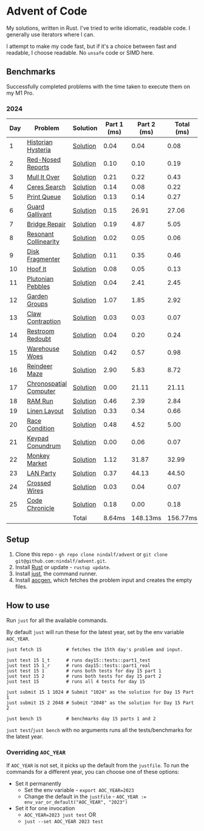 # Advent of Code

My solutions, written in Rust. I've tried to write idiomatic, readable code. I generally use iterators where I can.

I attempt to make my code fast, but if it's a choice between fast and readable, I choose readable. No `unsafe` code or SIMD here.

## Benchmarks

Successfully completed problems with the time taken to execute them on my M1 Pro.

### 2024

| Day  | Problem     | Solution    | Part 1 (ms) | Part 2 (ms) | Total (ms) |
|------|-------------|-------------|-------------|-------------|------------|
| 1 | [Historian Hysteria](https://adventofcode.com/2024/day/1) | [Solution](/y2024/src/day1/mod.rs) | 0.04 | 0.04 | 0.08 |
| 2 | [Red-Nosed Reports](https://adventofcode.com/2024/day/2) | [Solution](/y2024/src/day2/mod.rs) | 0.10 | 0.10 | 0.19 |
| 3 | [Mull It Over](https://adventofcode.com/2024/day/3) | [Solution](/y2024/src/day3/mod.rs) | 0.21 | 0.22 | 0.43 |
| 4 | [Ceres Search](https://adventofcode.com/2024/day/4) | [Solution](/y2024/src/day4/mod.rs) | 0.14 | 0.08 | 0.22 |
| 5 | [Print Queue](https://adventofcode.com/2024/day/5) | [Solution](/y2024/src/day5/mod.rs) | 0.13 | 0.14 | 0.27 |
| 6 | [Guard Gallivant](https://adventofcode.com/2024/day/6) | [Solution](/y2024/src/day6/mod.rs) | 0.15 | 26.91 | 27.06 |
| 7 | [Bridge Repair](https://adventofcode.com/2024/day/7) | [Solution](/y2024/src/day7/mod.rs) | 0.19 | 4.87 | 5.05 |
| 8 | [Resonant Collinearity](https://adventofcode.com/2024/day/8) | [Solution](/y2024/src/day8/mod.rs) | 0.02 | 0.05 | 0.06 |
| 9 | [Disk Fragmenter](https://adventofcode.com/2024/day/9) | [Solution](/y2024/src/day9/mod.rs) | 0.11 | 0.35 | 0.46 |
| 10 | [Hoof It](https://adventofcode.com/2024/day/10) | [Solution](/y2024/src/day10/mod.rs) | 0.08 | 0.05 | 0.13 |
| 11 | [Plutonian Pebbles](https://adventofcode.com/2024/day/11) | [Solution](/y2024/src/day11/mod.rs) | 0.04 | 2.41 | 2.45 |
| 12 | [Garden Groups](https://adventofcode.com/2024/day/12) | [Solution](/y2024/src/day12/mod.rs) | 1.07 | 1.85 | 2.92 |
| 13 | [Claw Contraption](https://adventofcode.com/2024/day/13) | [Solution](/y2024/src/day13/mod.rs) | 0.03 | 0.03 | 0.07 |
| 14 | [Restroom Redoubt](https://adventofcode.com/2024/day/14) | [Solution](/y2024/src/day14/mod.rs) | 0.04 | 0.20 | 0.24 |
| 15 | [Warehouse Woes](https://adventofcode.com/2024/day/15) | [Solution](/y2024/src/day15/mod.rs) | 0.42 | 0.57 | 0.98 |
| 16 | [Reindeer Maze](https://adventofcode.com/2024/day/16) | [Solution](/y2024/src/day16/mod.rs) | 2.90 | 5.83 | 8.72 |
| 17 | [Chronospatial Computer](https://adventofcode.com/2024/day/17) | [Solution](/y2024/src/day17/mod.rs) | 0.00 | 21.11 | 21.11 |
| 18 | [RAM Run](https://adventofcode.com/2024/day/18) | [Solution](/y2024/src/day18/mod.rs) | 0.46 | 2.39 | 2.84 |
| 19 | [Linen Layout](https://adventofcode.com/2024/day/19) | [Solution](/y2024/src/day19/mod.rs) | 0.33 | 0.34 | 0.66 |
| 20 | [Race Condition](https://adventofcode.com/2024/day/20) | [Solution](/y2024/src/day20/mod.rs) | 0.48 | 4.52 | 5.00 |
| 21 | [Keypad Conundrum](https://adventofcode.com/2024/day/21) | [Solution](/y2024/src/day21/mod.rs) | 0.00 | 0.06 | 0.07 |
| 22 | [Monkey Market](https://adventofcode.com/2024/day/22) | [Solution](/y2024/src/day22/mod.rs) | 1.12 | 31.87 | 32.99 |
| 23 | [LAN Party](https://adventofcode.com/2024/day/23) | [Solution](/y2024/src/day23/mod.rs) | 0.37 | 44.13 | 44.50 |
| 24 | [Crossed Wires](https://adventofcode.com/2024/day/24) | [Solution](/y2024/src/day24/mod.rs) | 0.03 | 0.04 | 0.07 |
| 25 | [Code Chronicle](https://adventofcode.com/2024/day/25) | [Solution](/y2024/src/day25/mod.rs) | 0.18 | 0.00 | 0.18 |
|  |  | Total | 8.64ms | 148.13ms | 156.77ms |


## Setup

1. Clone this repo - `gh repo clone nindalf/advent` or `git clone git@github.com:nindalf/advent.git`.
2. Install [Rust](https://www.rust-lang.org/learn/get-started) or update - `rustup update`.
3. Install [just](https://just.systems), the command runner.
4. Install [aocgen](https://github.com/nindalf/aocgen), which fetches the problem input and creates the empty files.

## How to use

Run `just` for all the available commands.

By default `just` will run these for the latest year, set by the env variable `AOC_YEAR`.

```
just fetch 15         # fetches the 15th day's problem and input.

just test 15 1_t      # runs day15::tests::part1_test
just test 15 1_r      # runs day15::tests::part1_real
just test 15 1        # runs both tests for day 15 part 1
just test 15 2        # runs both tests for day 15 part 2
just test 15          # runs all 4 tests for day 15

just submit 15 1 1024 # Submit "1024" as the solution for Day 15 Part 1
just submit 15 2 2048 # Submit "2048" as the solution for Day 15 Part 2

just bench 15         # benchmarks day 15 parts 1 and 2
```

`just test`/`just bench` with no arguments runs all the tests/benchmarks for the latest year.

### Overriding `AOC_YEAR`

If `AOC_YEAR` is not set, it picks up the default from the `justfile`. To run the commands for a different year, you can choose one of these options:

- Set it permanently
  - Set the env variable - `export AOC_YEAR=2023`
  - Change the default in the `justfile` - `AOC_YEAR := env_var_or_default("AOC_YEAR", "2023")`
- Set it for one invocation
  - `AOC_YEAR=2023 just test` OR
  - `just --set AOC_YEAR 2023 test`
